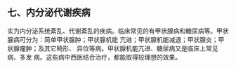 ##  七、内分泌代谢疾病  

实为内分泌系统紊乱、代谢紊乱的疾病。临床常见的有甲状腺病和糖尿病等。甲状腺病可分为：简单甲状腺肿；甲状腺机能 亢进；甲状腺机能减退；甲状腺炎；甲状腺瘤肿；及其它畸形、  异位等病。甲状腺机能亢进、糖尿病又是临床上常见病、多发 病。这些病中西医结合治疗，都能取得较理想的效果。  
